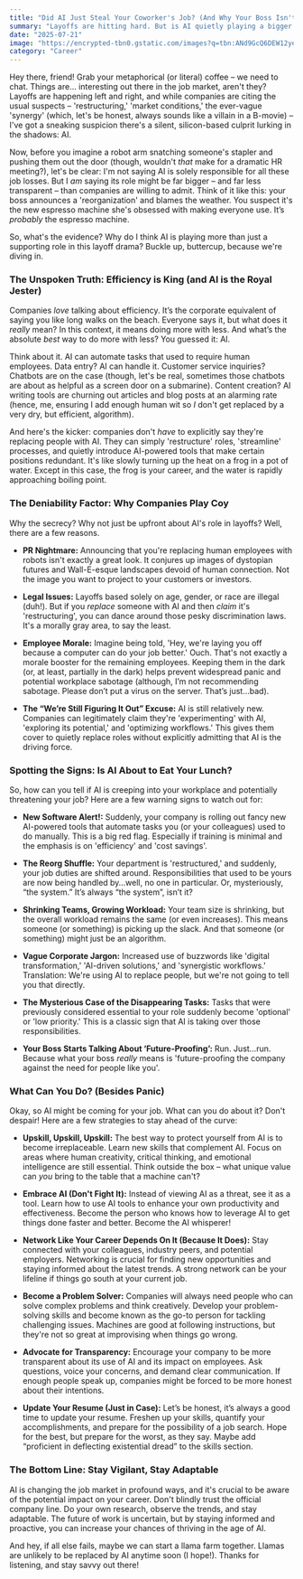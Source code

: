 ```yaml
---
title: "Did AI Just Steal Your Coworker's Job? (And Why Your Boss Isn't Telling You)"
summary: "Layoffs are hitting hard. But is AI quietly playing a bigger role than companies are admitting? Let's unpack the uncomfortable truth and explore how AI might be influencing job cuts behind the scenes."
date: "2025-07-21"
image: "https://encrypted-tbn0.gstatic.com/images?q=tbn:ANd9GcQ6DEW12yextTMgAlu7Lb6ibupL6_GCL4z-8A&s"
category: "Career"
---
```


Hey there, friend! Grab your metaphorical (or literal) coffee – we need to chat. Things are... interesting out there in the job market, aren't they? Layoffs are happening left and right, and while companies are citing the usual suspects – 'restructuring,' 'market conditions,' the ever-vague 'synergy' (which, let's be honest, always sounds like a villain in a B-movie) – I've got a sneaking suspicion there's a silent, silicon-based culprit lurking in the shadows: AI.

Now, before you imagine a robot arm snatching someone's stapler and pushing them out the door (though, wouldn't _that_ make for a dramatic HR meeting?), let's be clear: I'm not saying AI is solely responsible for all these job losses. But I _am_ saying its role might be far bigger – and far less transparent – than companies are willing to admit. Think of it like this: your boss announces a 'reorganization' and blames the weather. You suspect it's the new espresso machine she's obsessed with making everyone use. It’s _probably_ the espresso machine.

So, what's the evidence? Why do I think AI is playing more than just a supporting role in this layoff drama? Buckle up, buttercup, because we're diving in.

### The Unspoken Truth: Efficiency is King (and AI is the Royal Jester)

Companies _love_ talking about efficiency. It’s the corporate equivalent of saying you like long walks on the beach. Everyone says it, but what does it _really_ mean? In this context, it means doing more with less. And what’s the absolute _best_ way to do more with less? You guessed it: AI.

Think about it. AI can automate tasks that used to require human employees. Data entry? AI can handle it. Customer service inquiries? Chatbots are on the case (though, let's be real, sometimes those chatbots are about as helpful as a screen door on a submarine). Content creation? AI writing tools are churning out articles and blog posts at an alarming rate (hence, me, ensuring I add enough human wit so _I_ don't get replaced by a very dry, but efficient, algorithm).

And here's the kicker: companies don't _have_ to explicitly say they're replacing people with AI. They can simply 'restructure' roles, 'streamline' processes, and quietly introduce AI-powered tools that make certain positions redundant. It's like slowly turning up the heat on a frog in a pot of water. Except in this case, the frog is your career, and the water is rapidly approaching boiling point.

### The Deniability Factor: Why Companies Play Coy

Why the secrecy? Why not just be upfront about AI's role in layoffs? Well, there are a few reasons.

- **PR Nightmare:** Announcing that you're replacing human employees with robots isn't exactly a great look. It conjures up images of dystopian futures and Wall-E-esque landscapes devoid of human connection. Not the image you want to project to your customers or investors.

- **Legal Issues:** Layoffs based solely on age, gender, or race are illegal (duh!). But if you _replace_ someone with AI and then _claim_ it's 'restructuring', you can dance around those pesky discrimination laws. It's a morally gray area, to say the least.

- **Employee Morale:** Imagine being told, 'Hey, we're laying you off because a computer can do your job better.' Ouch. That's not exactly a morale booster for the remaining employees. Keeping them in the dark (or, at least, partially in the dark) helps prevent widespread panic and potential workplace sabotage (although, I’m not recommending sabotage. Please don’t put a virus on the server. That’s just…bad).

- **The “We’re Still Figuring It Out” Excuse:** AI is still relatively new. Companies can legitimately claim they're 'experimenting' with AI, 'exploring its potential,' and 'optimizing workflows.' This gives them cover to quietly replace roles without explicitly admitting that AI is the driving force.

### Spotting the Signs: Is AI About to Eat Your Lunch?

So, how can you tell if AI is creeping into your workplace and potentially threatening your job? Here are a few warning signs to watch out for:

- **New Software Alert!:** Suddenly, your company is rolling out fancy new AI-powered tools that automate tasks you (or your colleagues) used to do manually. This is a big red flag. Especially if training is minimal and the emphasis is on 'efficiency' and 'cost savings'.

- **The Reorg Shuffle:** Your department is 'restructured,' and suddenly, your job duties are shifted around. Responsibilities that used to be yours are now being handled by…well, no one in particular. Or, mysteriously, “the system.” It’s always “the system”, isn’t it?

- **Shrinking Teams, Growing Workload:** Your team size is shrinking, but the overall workload remains the same (or even increases). This means someone (or something) is picking up the slack. And that someone (or something) might just be an algorithm.

- **Vague Corporate Jargon:** Increased use of buzzwords like 'digital transformation,' 'AI-driven solutions,' and 'synergistic workflows.' Translation: We're using AI to replace people, but we're not going to tell you that directly.

- **The Mysterious Case of the Disappearing Tasks:** Tasks that were previously considered essential to your role suddenly become 'optional' or 'low priority.' This is a classic sign that AI is taking over those responsibilities.

- **Your Boss Starts Talking About ‘Future-Proofing’:** Run. Just…run. Because what your boss _really_ means is 'future-proofing the company against the need for people like you'.

### What Can You Do? (Besides Panic)

Okay, so AI might be coming for your job. What can you do about it? Don't despair! Here are a few strategies to stay ahead of the curve:

- **Upskill, Upskill, Upskill:** The best way to protect yourself from AI is to become irreplaceable. Learn new skills that complement AI. Focus on areas where human creativity, critical thinking, and emotional intelligence are still essential. Think outside the box – what unique value can _you_ bring to the table that a machine can't?

- **Embrace AI (Don't Fight It):** Instead of viewing AI as a threat, see it as a tool. Learn how to use AI tools to enhance your own productivity and effectiveness. Become the person who knows how to leverage AI to get things done faster and better. Become the AI whisperer!

- **Network Like Your Career Depends On It (Because It Does):** Stay connected with your colleagues, industry peers, and potential employers. Networking is crucial for finding new opportunities and staying informed about the latest trends. A strong network can be your lifeline if things go south at your current job.

- **Become a Problem Solver:** Companies will always need people who can solve complex problems and think creatively. Develop your problem-solving skills and become known as the go-to person for tackling challenging issues. Machines are good at following instructions, but they're not so great at improvising when things go wrong.

- **Advocate for Transparency:** Encourage your company to be more transparent about its use of AI and its impact on employees. Ask questions, voice your concerns, and demand clear communication. If enough people speak up, companies might be forced to be more honest about their intentions.

- **Update Your Resume (Just in Case):** Let’s be honest, it’s always a good time to update your resume. Freshen up your skills, quantify your accomplishments, and prepare for the possibility of a job search. Hope for the best, but prepare for the worst, as they say. Maybe add “proficient in deflecting existential dread” to the skills section.

### The Bottom Line: Stay Vigilant, Stay Adaptable

AI is changing the job market in profound ways, and it's crucial to be aware of the potential impact on your career. Don't blindly trust the official company line. Do your own research, observe the trends, and stay adaptable. The future of work is uncertain, but by staying informed and proactive, you can increase your chances of thriving in the age of AI.

And hey, if all else fails, maybe we can start a llama farm together. Llamas are unlikely to be replaced by AI anytime soon (I hope!). Thanks for listening, and stay savvy out there!
